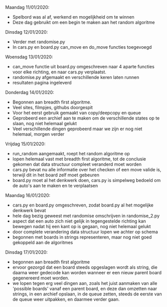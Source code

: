 Maandag 11/01/2020: 
- Spelbord was al af, werkend en mogelijkheid om te winnen 
- Deze dag gebruikt om een begin te maken aan het random algoritme 

Dinsdag 12/01/2020: 
- Verder met randomise.py
- In cars.py en board.py can_move en do_move functies toegevoegd 

Woensdag 13/01/2020: 
- can_move functie uit board.py omgeschreven naar 4 aparte functies voor elke richting, en naar cars.py verplaatst.
- randomise.py afgemaakt en verschillende keren laten runnen 
- resultaten pagina ingeleverd 

Donderdag 14/01/2020: 
- Begonnen aan breadth first algoritme. 
- Veel sites, filmpjes, githubs doorgespit 
- Voor het eerst gebruik gemaakt van copy/deepcopy en queue
- Geprobeerd een archief aan te maken om de verschillende states op te slaan, nog niet helemaal gelukt 
- Veel verschillende dingen geprobeerd maar we zijn er nog niet helemaal, morgen verder 

Vrijdag 15/01/2020: 
- run_random aangemaakt, roept het random algoritme op 
- lopen helemaal vast met breadth first algoritme, tot de conclusie gekomen dat data structuur compleet veranderd moet worden 
- cars.py bevat nu alle informatie over het checken of een move valide is, terwijl dit in het board zelf moet gebeuren 
- board.py moet al het denkwerk doen, cars.py is simpelweg bedoeld om de auto's aan te maken en te verplaatsen 

Maandag 16/01/2020:
- cars.py en board.py omgeschreven, zodat board.py al het mogelijke denkwerk bevat
- hele dag bezig geweest met randomise omschrijven in randomise_2.py
- aspect dat een auto zich niet gelijk in tegengestelde richting kan bewegen nadat hij een kant op is gegaan, nog niet helemaal gelukt
- door complete verandering data structuur lopen we achter op schema 
- begonnen met boards in strings representeren, maar nog niet goed gekoppeld aan de algoritmes 

Dinsdag 17/01/2020:
- begonnen aan breadth first algoritme
- ervoor gezorgd dat een board steeds opgeslagen wordt als string, die daarna weer gedecode kan worden wanneer er een nieuw parent board gegenereerd moet worden. 
- we lopen tegen erg veel dingen aan, zoals het juist aanmaken van alle 'possible boards' vanaf een parent board, en deze dan omzetten naar strings, in een archief opslaan, in de queue zetten, steeds de eerste van de queue weer uitpakken, en daarmee verder gaan. 




